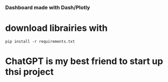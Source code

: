 ### Dashboard made with Dash/Plotly

# download librairies with
```
pip install -r requirements.txt
```

# ChatGPT is my best friend to start up thsi project